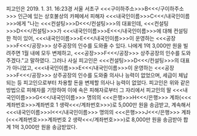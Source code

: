 피고인은 2019. 1. 31. 16:23경 서울 서초구 <<<구이하주소>>>B<<</구이하주소>>> 인근에 있는 상호불상의 카페에서 피해자 <<<내국인이름>>>C<<</내국인이름>>>에게 "나는 <<<컨설팅>>>D<<</컨설팅>>>의 대표인데, <<<컨설팅>>>D<<</컨설팅>>>가 <<<내국인이름>>>E<<</내국인이름>>>에 대해 컨설팅한 적이 있어, <<<내국인이름>>>E<<</내국인이름>>>이 운영하는 <<<공장>>>F<<</공장>>> 상주공장의 인수를 도와줄 수 있다. 나에게 1억 3,000만 원을 빌려주면 1월 내에 모두 변제하고, <<<공장>>>F<<</공장>>> 상주공장의 인수를 도와주겠다."고 말하였다.
그러나 사실 피고인은 <<<컨설팅>>>D<<</컨설팅>>>의 대표가 아니었고, <<<내국인이름>>>E<<</내국인이름>>>이 운영하는 <<<공장>>>F<<</공장>>> 상주공장의 인수를 도와줄 의사나 능력이 없었으며, 세급이 체납되는 등 피고인으로부터 차용할 돈을 변제할 의사나 능력이 없었다.
피고인은 위와 같은 방법으로 피해자를 기망하여 이에 속은 피해자로부터 그 자리에서 피고인의 딸 <<<내국인이름>>>G<<</내국인이름>>> 명의의 <<<은행>>>H<<</은행>>> 계좌(<<<계좌번호>>>계좌번호 1 생략<<</계좌번호>>>)로 5,000만 원을 송금받고, 계속해서 <<<내국인이름>>>I<<</내국인이름>>> 명의의 <<<은행>>>J<<</은행>>> 계좌(<<<계좌번호>>>계좌번호 2 생략<<</계좌번호>>>)로 8,000만 원을 송금받아 합계 1억 3,000만 원을 송금받았다.
